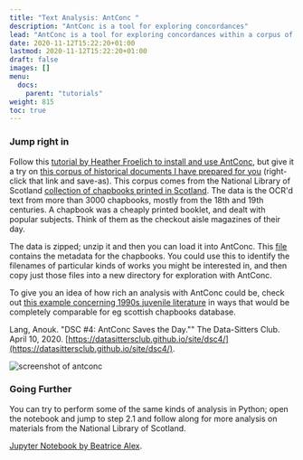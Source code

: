 ```yaml
---
title: "Text Analysis: AntConc "
description: "AntConc is a tool for exploring concordances"
lead: "AntConc is a tool for exploring concordances within a corpus of texts."
date: 2020-11-12T15:22:20+01:00
lastmod: 2020-11-12T15:22:20+01:00
draft: false
images: []
menu:
  docs:
    parent: "tutorials"
weight: 815
toc: true
---
```


### Jump right in

Follow this [tutorial by Heather Froelich to install and use AntConc](https://programminghistorian.org/en/lessons/corpus-analysis-with-antconc), but give it a try on [this corpus of historical documents I have prepared for you](https://craftingdh.netlify.app/data/nls-text-chapbooks.zip) (right-click that link and save-as). This corpus comes from the National Library of Scotland [collection of chapbooks printed in Scotland](https://data.nls.uk/data/digitised-collections/chapbooks-printed-in-scotland/). The data is the OCR'd text from more than 3000 chapbooks, mostly from the 18th and 19th centuries. A chapbook was a cheaply printed booklet, and dealt with popular subjects. Think of them as the checkout aisle magazines of their day.

The data is zipped; unzip it and then you can load it into AntConc. This [file](/data/chapbooks-inventory.csv) contains the metadata for the chapbooks. You could use this to identify the filenames of particular kinds of works you might be interested in, and then copy just those files into a new directory for exploration with AntConc.

To give you an idea of how rich an analysis with AntConc could be, check out [this example concerning 1990s juvenile literature](https://datasittersclub.github.io/site/dsc4/) in ways that would be completely comparable for eg scottish chapbooks database.

Lang, Anouk. "DSC #4: AntConc Saves the Day."" The Data-Sitters Club. April 10, 2020. [https://datasittersclub.github.io/site/dsc4/](https://datasittersclub.github.io/site/dsc4/).

![screenshot of antconc](https://programminghistorian.org/images/corpus-analysis-with-antconc/sorting-shot-1l1r.png)


### Going Further

You can try to perform some of the same kinds of analysis in Python; open the notebook and jump to step 2.1 and follow along for more analysis on materials from the National Library of Scotland.

[Jupyter Notebook by Beatrice Alex](https://htmlpreview.github.io/?https://github.com/bea-alex/DH-MSc-POStagging-lesson/blob/master/POStagging.html).
